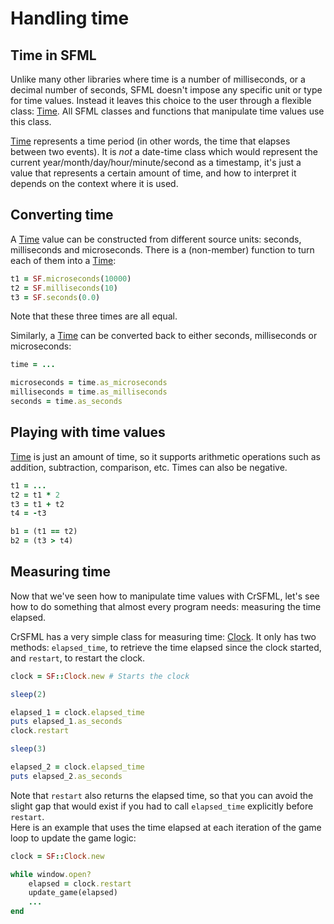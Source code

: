 # Handling time

## Time in SFML

Unlike many other libraries where time is a number of milliseconds, or a decimal number of seconds, SFML doesn't impose any specific unit or type for time values. Instead it leaves this choice to the user through a flexible class: [Time]({{book.api}}/Time.html). All SFML classes and functions that manipulate time values use this class.

[Time]({{book.api}}/Time.html) represents a time period (in other words, the time that elapses between two events). It is *not* a date-time class which would represent the current year/month/day/hour/minute/second as a timestamp, it's just a value that represents a certain amount of time, and how to interpret it depends on the context where it is used.

## Converting time

A [Time]({{book.api}}/Time.html) value can be constructed from different source units: seconds, milliseconds and microseconds. There is a (non-member) function to turn each of them into a [Time]({{book.api}}/Time.html):

```ruby
t1 = SF.microseconds(10000)
t2 = SF.milliseconds(10)
t3 = SF.seconds(0.0)
```

Note that these three times are all equal.

Similarly, a [Time]({{book.api}}/Time.html) can be converted back to either seconds, milliseconds or microseconds:

```ruby
time = ...

microseconds = time.as_microseconds
milliseconds = time.as_milliseconds
seconds = time.as_seconds
```

## Playing with time values

[Time]({{book.api}}/Time.html) is just an amount of time, so it supports arithmetic operations such as addition, subtraction, comparison, etc. Times can also be negative.

```ruby
t1 = ...
t2 = t1 * 2
t3 = t1 + t2
t4 = -t3

b1 = (t1 == t2)
b2 = (t3 > t4)
```

## Measuring time

Now that we've seen how to manipulate time values with CrSFML, let's see how to do something that almost every program needs: measuring the time elapsed.

CrSFML has a very simple class for measuring time: [Clock]({{book.api}}/Clock.html). It only has two methods: `elapsed_time`, to retrieve the time elapsed since the clock started, and `restart`, to restart the clock.

```ruby
clock = SF::Clock.new # Starts the clock

sleep(2)

elapsed_1 = clock.elapsed_time
puts elapsed_1.as_seconds
clock.restart

sleep(3)

elapsed_2 = clock.elapsed_time
puts elapsed_2.as_seconds
```

Note that `restart` also returns the elapsed time, so that you can avoid the slight gap that would exist if you had to call `elapsed_time` explicitly before `restart`.  
Here is an example that uses the time elapsed at each iteration of the game loop to update the game logic:

```ruby
clock = SF::Clock.new

while window.open?
    elapsed = clock.restart
    update_game(elapsed)
    ...
end
```
